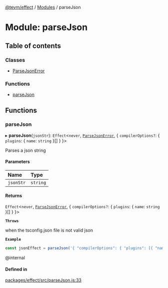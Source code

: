 [@tevm/effect](../README.md) / [Modules](../modules.md) / parseJson

# Module: parseJson

## Table of contents

### Classes

- [ParseJsonError](../classes/parseJson.ParseJsonError.md)

### Functions

- [parseJson](parseJson.md#parsejson)

## Functions

### parseJson

▸ **parseJson**(`jsonStr`): `Effect`\<`never`, [`ParseJsonError`](../classes/parseJson.ParseJsonError.md), \{ `compilerOptions?`: \{ `plugins`: \{ `name`: `string`  }[]  }  }\>

Parses a json string

#### Parameters

| Name | Type |
| :------ | :------ |
| `jsonStr` | `string` |

#### Returns

`Effect`\<`never`, [`ParseJsonError`](../classes/parseJson.ParseJsonError.md), \{ `compilerOptions?`: \{ `plugins`: \{ `name`: `string`  }[]  }  }\>

**`Throws`**

when the tsconfig.json file is not valid json

**`Example`**

```ts
const jsonEffect = parseJson('{ "compilerOptions": { "plugins": [{ "name": "@tevm/ts-plugin" }] } }')
````
@internal

#### Defined in

[packages/effect/src/parseJson.js:33](https://github.com/evmts/tevm-monorepo/blob/main/packages/effect/src/parseJson.js#L33)
